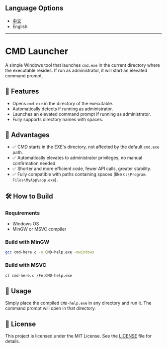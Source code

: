 ## Language Options

- [中文](README_CN.md)
- English

---

# CMD Launcher

A simple Windows tool that launches `cmd.exe` in the current directory where the executable resides. If run as administrator, it will start an elevated command prompt.

## 🚀 Features

- Opens `cmd.exe` in the directory of the executable.
- Automatically detects if running as administrator.
- Launches an elevated command prompt if running as administrator.
- Fully supports directory names with spaces.

## 🌟 Advantages

- ✅ CMD starts in the EXE's directory, not affected by the default `cmd.exe` path.
- ✅ Automatically elevates to administrator privileges, no manual confirmation needed.
- ✅ Shorter and more efficient code, fewer API calls, greater stability.
- ✅ Fully compatible with paths containing spaces (like `C:\Program Files\MyApp\app.exe`).

## 🛠️ How to Build

### Requirements

- Windows OS
- MinGW or MSVC compiler

### Build with MinGW

```sh
gcc cmd-here.c -o CMD-help.exe -mwindows
```

### Build with MSVC

```sh
cl cmd-here.c /Fe:CMD-help.exe
```

## 📌 Usage

Simply place the compiled `CMD-help.exe` in any directory and run it. The command prompt will open in that directory.

## 📜 License

This project is licensed under the MIT License. See the [LICENSE](LICENSE) file for details.
